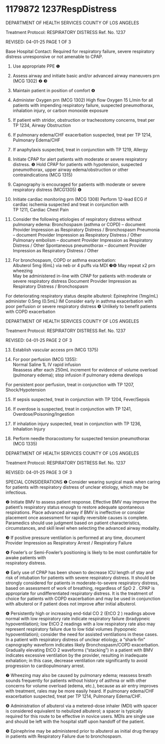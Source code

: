# 1179872 1237RespDistress

DEPARTMENT OF HEALTH SERVICES 
COUNTY OF LOS ANGELES 
 
Treatment Protocol: RESPIRATORY DISTRESS Ref. No. 1237 
        
 
 
 
 
 
REVISED: 04-01-25 PAGE 1 OF 3 
 
Base Hospital Contact: Required for respiratory failure, severe respiratory distress unresponsive 
or not amenable to CPAP. 
 
1. Use appropriate PPE ❶ 
 
2. Assess airway and initiate basic and/or advanced airway maneuvers prn (MCG 1302) ❷ ❸ 
 
3. Maintain patient in position of comfort ❹ 
 
4. Administer Oxygen prn (MCG 1302) 
High flow Oxygen 15 L/min for all patients with impending respiratory failure, suspected 
pneumothorax, inhalation injury, or carbon monoxide exposure 
 
5. If patient with stridor, obstruction or tracheostomy concerns, treat per TP 1234, Airway Obstruction 
 
6. If pulmonary edema/CHF exacerbation suspected, treat per TP 1214, Pulmonary Edema/CHF 
 
7. If anaphylaxis suspected, treat in conjunction with TP 1219, Allergy 
 
8. Initiate CPAP for alert patients with moderate or severe respiratory distress. ❺ 
Hold CPAP for patients with hypotension, suspected pneumothorax, upper airway 
edema/obstruction or other contraindications (MCG 1315) 
 
9. Capnography is encouraged for patients with moderate or severe respiratory distress (MCG1305) 
❻ 
 
10. Initiate cardiac monitoring prn (MCG 1308) 
Perform 12-lead ECG if cardiac ischemia suspected and treat in conjunction with                           
TP 1211, Cardiac Chest Pain 
 
11. Consider the following etiologies of respiratory distress without pulmonary edema: 
Bronchospasm (asthma or COPD) – document Provider Impression as Respiratory Distress / 
Bronchospasm 
Pneumonia – document Provider Impression as Respiratory Distress / Other 
Pulmonary embolism – document Provider Impression as Respiratory Distress / Other 
Spontaneous pneumothorax – document Provider Impression as Respiratory Distress / Other 
 
12. For bronchospasm, COPD or asthma exacerbation:  
Albuterol 5mg (6mL) via neb or 4 puffs via MDI ❼❽ 
May repeat x2 prn wheezing  
May be administered in-line with CPAP for patients with moderate or severe respiratory distress 
Document Provider Impression as Respiratory Distress / Bronchospasm 
 
For deteriorating respiratory status despite albuterol: 
Epinephrine (1mg/mL) administer 0.5mg (0.5mL) IM 
Consider early in asthma exacerbation with poor perfusion or severe respiratory distress ❾ 
Unlikely to benefit patients with COPD exacerbation 

DEPARTMENT OF HEALTH SERVICES 
COUNTY OF LOS ANGELES 
 
Treatment Protocol: RESPIRATORY DISTRESS Ref. No. 1237 
        
 
 
 
 
 
REVISED: 04-01-25 PAGE 2 OF 3 
  
13. Establish vascular access prn (MCG 1375) 
 
14. For poor perfusion (MCG 1355):  
Normal Saline 1L IV rapid infusion  
Reassess after each 250mL increment for evidence of volume overload (pulmonary edema); stop 
infusion if pulmonary edema develops 
 
For persistent poor perfusion, treat in conjunction with TP 1207, Shock/Hypotension 
 
15. If sepsis suspected, treat in conjunction with TP 1204, Fever/Sepsis 
 
16. If overdose is suspected, treat in conjunction with TP 1241, Overdose/Poisoning/Ingestion 
 
17. If inhalation injury suspected, treat in conjunction with TP 1236, Inhalation Injury 
 
18. Perform needle thoracostomy for suspected tension pneumothorax (MCG 1335) 
 
 
  

DEPARTMENT OF HEALTH SERVICES 
COUNTY OF LOS ANGELES 
 
Treatment Protocol: RESPIRATORY DISTRESS Ref. No. 1237 
        
 
 
 
 
 
REVISED: 04-01-25 PAGE 3 OF 3 
 
SPECIAL CONSIDERATIONS 
❶   Consider wearing surgical mask when caring for patients with respiratory distress of unclear etiology, 
which may be infectious. 
 
❷   Initiate BMV to assess patient response. Effective BMV may improve the patient’s respiratory status 
enough to restore adequate spontaneous respirations.  Place advanced airway if BMV is ineffective or 
consider placement once assessment for rapidly reversible causes is complete. Paramedics should 
use judgment based on patient characteristics, circumstances, and skill level when selecting the 
advanced airway modality.   
 
❸   If positive pressure ventilation is performed at any time, document Provider Impression as Respiratory 
Arrest / Respiratory Failure  
 
❹   Fowler’s or Semi-Fowler’s positioning is likely to be most comfortable for awake patients with  
      respiratory distress. 
 
❺ Early use of CPAP has been shown to decrease ICU length of stay and risk of intubation for patients 
with severe respiratory distress. It should be strongly considered for patients in moderate-to-severe 
respiratory distress, based on assessment of work of breathing, regardless of SpO
2
. CPAP is 
appropriate for undifferentiated respiratory distress. It is the treatment of choice for patients with 
COPD exacerbation and may be used in conjunction with albuterol or if patient does not improve after 
initial albuterol.  
 
❻ Persistently high or increasing end-tidal CO
2
 (EtCO
2
) readings above normal with low respiratory rate 
indicate respiratory failure (bradypneic hypoventilation); low EtCO
2
 readings with a low respiratory rate 
also may represent respiratory failure due to low tidal volumes (hypopneic hypoventilation); consider 
the need for assisted ventilations in these cases. In a patient with respiratory distress of unclear 
etiology, a “shark-fin” capnography waveform indicates likely Bronchospasm/COPD exacerbation. 
Gradually elevating EtCO
2
 waveforms (“stacking”) in a patient with BMV indicates excessive 
ventilation by the provider, resulting in inadequate exhalation; in this case, decrease ventilation rate 
significantly to avoid progression to cardiopulmonary arrest. 
  
❼ Wheezing may also be caused by pulmonary edema; reassess breath sounds frequently for patients 
without history of asthma or with other concerns for volume overload (edema, etc.), because as air 
entry improves with treatment, rales may be more easily heard.  If pulmonary edema/CHF 
exacerbation suspected, treat per TP 1214, Pulmonary Edema/CHF. 
 
❽ Administration of albuterol via a metered-dose inhaler (MDI) with spacer is considered equivalent to 
nebulized albuterol; a spacer is typically required for this route to be effective in novice users. MDIs 
are single use and should be left with the hospital staff upon handoff of the patient. 
 
❾  Epinephrine may be administered prior to albuterol as initial drug therapy in patients with Respiratory 
Failure due to bronchospasm.
